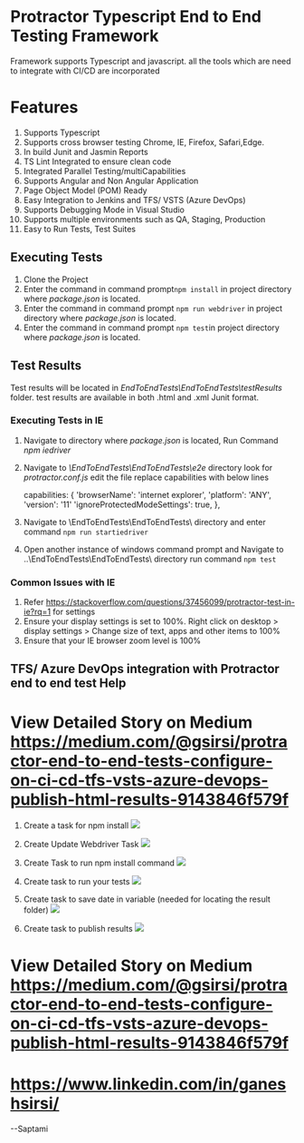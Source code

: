 # Protractor Typescript End to End Testing Framework

Framework supports Typescript and javascript. all the tools which are need to integrate with CI/CD are incorporated

# Features

 1. Supports Typescript
 2. Supports cross browser testing Chrome, IE, Firefox, Safari,Edge.
 3. In build Junit and Jasmin Reports
 4. TS Lint Integrated to ensure clean code
 5. Integrated Parallel Testing/multiCapabilities
 6. Supports Angular and Non Angular Application
 7. Page Object Model (POM) Ready
 8. Easy Integration to Jenkins and TFS/ VSTS (Azure DevOps)
 9. Supports Debugging Mode in Visual Studio
 10. Supports multiple environments such as QA, Staging, Production 
 11. Easy to Run Tests, Test Suites 

## Executing Tests
 1. Clone the Project
 2. Enter the command in command prompt`npm install` in project directory where *package.json* is located.
 3. Enter the command in command prompt `npm run webdriver` in project directory where *package.json* is located.
 4. Enter the command in command prompt `npm test`in project directory where *package.json* is located.
 
 ## Test Results
 Test results will be located in *EndToEndTests\EndToEndTests\testResults* folder. test results are available in both .html and .xml Junit format.

### Executing Tests in IE
1. Navigate to directory where *package.json* is located, Run Command *npm iedriver*
2. Navigate to *\EndToEndTests\EndToEndTests\e2e* directory look for *protractor.conf.js* edit the file replace capabilities with below lines 

    capabilities: {
            'browserName': 'internet explorer',
            'platform': 'ANY',
            'version': '11'
            'ignoreProtectedModeSettings': true,
       },
3. Navigate to \EndToEndTests\EndToEndTests\ directory and enter command `npm run startiedriver`
4. Open another instance of windows command prompt and Navigate to ..\EndToEndTests\EndToEndTests\  directory run command `npm test`

### Common Issues with IE
1. Refer https://stackoverflow.com/questions/37456099/protractor-test-in-ie?rq=1 for settings
2. Ensure your display settings is set to 100%. Right click on desktop > display settings > Change size of text, apps and other items to 100%
3. Ensure that your IE browser zoom level is 100%


## TFS/ Azure DevOps integration with Protractor end to end test Help

# View Detailed Story on Medium https://medium.com/@gsirsi/protractor-end-to-end-tests-configure-on-ci-cd-tfs-vsts-azure-devops-publish-html-results-9143846f579f

1. Create a task for npm install
![
](https://c1.staticflickr.com/2/1861/43978746924_8f61810295_b.jpg)
2. Create Update Webdriver Task
![
](https://c1.staticflickr.com/2/1849/43978747764_9cfe76b9a8_b.jpg)


3. Create  Task to run npm install command
![
](https://c1.staticflickr.com/2/1861/43978746924_8f61810295_b.jpg)

4. Create task to run your tests ![
](https://c1.staticflickr.com/2/1880/43978747604_baf81309ef_b.jpg)
5. Create task to save date in variable (needed for locating the result folder)
![
](https://c1.staticflickr.com/2/1889/43978747424_9a1337f47c_b.jpg)

6. Create task to publish results ![
](https://c1.staticflickr.com/2/1861/42886910980_eb7f0309c6_b.jpg)


# View Detailed Story on Medium https://medium.com/@gsirsi/protractor-end-to-end-tests-configure-on-ci-cd-tfs-vsts-azure-devops-publish-html-results-9143846f579f

# https://www.linkedin.com/in/ganeshsirsi/



--Saptami
